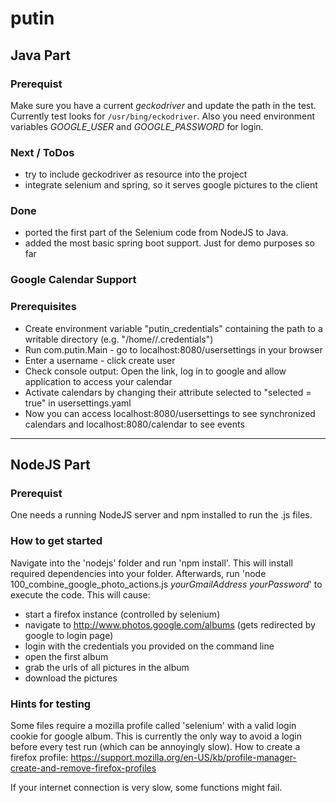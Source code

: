 # putin

## Java Part

### Prerequist
Make sure you have a current *geckodriver* and update the path in the test. Currently test looks for `/usr/bing/eckodriver`. Also you need environment variables *GOOGLE_USER* and *GOOGLE_PASSWORD* for login.

### Next / ToDos
* try to include geckodriver as resource into the project
* integrate selenium and spring, so it serves google pictures to the client

### Done
* ported the first part of the Selenium code from NodeJS to Java.
* added the most basic spring boot support. Just for demo purposes so far

### Google Calendar Support

### Prerequisites
* Create environment variable "putin_credentials" containing the path to a writable directory (e.g. "/home/<username>/.credentials")
* Run com.putin.Main - go to localhost:8080/usersettings in your browser
* Enter a username - click create user
* Check console output: Open the link, log in to google and allow application to access your calendar
* Activate calendars by changing their attribute selected to "selected = true" in usersettings.yaml
* Now you can access localhost:8080/usersettings to see synchronized calendars and localhost:8080/calendar to see events

***

## NodeJS Part

### Prerequist
One needs a running NodeJS server and npm installed to run the .js files.

### How to get started
Navigate into the 'nodejs' folder and run 'npm install'. This will install required dependencies into your folder. Afterwards, run 'node 100_combine_google_photo_actions.js _yourGmailAddress_ _yourPassword_' to execute the code. This will cause:
* start a firefox instance (controlled by selenium)
* navigate to http://www.photos.google.com/albums (gets redirected by google to login page)
* login with the credentials you provided on the command line
* open the first album
* grab the urls of all pictures in the album
* download the pictures

### Hints for testing
Some files require a mozilla profile called 'selenium' with a valid login cookie for google album. This is currently the only way to avoid a login before every test run  (which can be annoyingly slow). How to create a firefox profile: https://support.mozilla.org/en-US/kb/profile-manager-create-and-remove-firefox-profiles

If your internet connection is very slow, some functions might fail.

